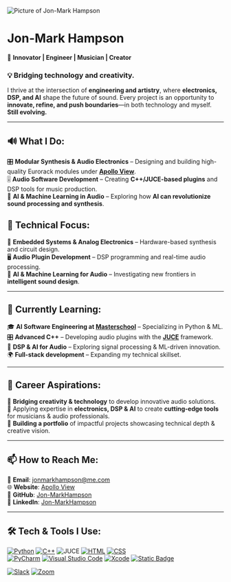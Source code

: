 ![Picture of Jon-Mark Hampson](https://res.cloudinary.com/apollo-view-modular/image/upload/v1747388594/Jon-Mark/Github-Banner_2_ydkjlu.png)  

# **Jon-Mark Hampson**  
🚀 **Innovator | Engineer | Musician | Creator**  

### 💡 **Bridging technology and creativity.**  
I thrive at the intersection of **engineering and artistry**, where **electronics, DSP, and AI** shape the future of sound. Every project is an opportunity to **innovate, refine, and push boundaries**—in both technology and myself. **Still evolving.**  

---

## 🔊 **What I Do:**  
🎛️ **Modular Synthesis & Audio Electronics** – Designing and building high-quality Eurorack modules under **[Apollo View](https://apolloviewmodular.com)**.  
🎚️ **Audio Software Development** – Creating **C++/JUCE-based plugins** and DSP tools for music production.  
🧠 **AI & Machine Learning in Audio** – Exploring how **AI can revolutionize sound processing and synthesis**.  

## 🔬 **Technical Focus:**  
🔩 **Embedded Systems & Analog Electronics** – Hardware-based synthesis and circuit design.  
🖥️ **Audio Plugin Development** – DSP programming and real-time audio processing.  
🤖 **AI & Machine Learning for Audio** – Investigating new frontiers in **intelligent sound design**.  

---

## 🌱 **Currently Learning:**  
🎓 **AI Software Engineering at [Masterschool](https://de.masterschool.com/en/)** – Specializing in Python & ML.  
🎛️ **Advanced C++** – Developing audio plugins with the **[JUCE](https://juce.com/)** framework.  
📡 **DSP & AI for Audio** – Exploring signal processing & ML-driven innovation.  
🌍 **Full-stack development** – Expanding my technical skillset.  

---

## 💼 **Career Aspirations:**  
🔹 **Bridging creativity & technology** to develop innovative audio solutions.  
🔹 Applying expertise in **electronics, DSP & AI** to create **cutting-edge tools** for musicians & audio professionals.  
🔹 **Building a portfolio** of impactful projects showcasing technical depth & creative vision.  

---

## 📫 **How to Reach Me:**  
📧 **Email**: [jonmarkhampson@me.com](mailto:jonmarkhampson@me.com)  
🌐 **Website**: [Apollo View](https://apolloviewmodular.com)  
🐙 **GitHub**: [Jon-MarkHampson](https://github.com/Jon-MarkHampson)  
🔗 **LinkedIn**: [Jon-MarkHampson](https://www.linkedin.com/in/jon-mark-hampson/)  

---

## 🛠️ **Tech & Tools I Use:**  

[![Python](https://img.shields.io/badge/Python-3776AB?logo=python&logoColor=fff)](#) [![C++](https://img.shields.io/badge/C++-%2300599C.svg?logo=c%2B%2B&logoColor=white)](#) ![JUCE](https://img.shields.io/badge/JUCE-white?logo=juce) [![HTML](https://img.shields.io/badge/HTML-%23E34F26.svg?logo=html5&logoColor=white)](#) [![CSS](https://img.shields.io/badge/CSS-1572B6?logo=css3&logoColor=fff)](#)  
[![PyCharm](https://img.shields.io/badge/PyCharm-000?logo=pycharm&logoColor=fff)](#) [![Visual Studio Code](https://custom-icon-badges.demolab.com/badge/Visual%20Studio%20Code-0078d7.svg?logo=vsc&logoColor=white)](#) [![Xcode](https://img.shields.io/badge/Xcode-007ACC?logo=Xcode&logoColor=white)](#) [![Static Badge](https://img.shields.io/badge/-blue?logo=kicad&logoSize=auto)](#)

[![Slack](https://img.shields.io/badge/Slack-4A154B?logo=slack&logoColor=fff)](#) [![Zoom](https://img.shields.io/badge/Zoom-2D8CFF?logo=zoom&logoColor=white)](#)  
